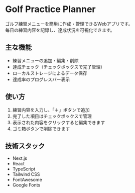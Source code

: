 # Golf Practice Planner

ゴルフ練習メニューを簡単に作成・管理できるWebアプリです。  
毎日の練習内容を記録し、達成状況を可視化できます。

## 主な機能

- 練習メニューの追加・編集・削除
- 達成チェック（チェックボックスで完了管理）
- ローカルストレージによるデータ保存
- 達成率のプログレスバー表示

## 使い方

1. 練習内容を入力し、「＋」ボタンで追加
2. 完了した項目はチェックボックスで管理
3. 表示された内容をクリックすると編集できます
4. ゴミ箱ボタンで削除できます

## 技術スタック

- Next.js
- React
- TypeScript
- Tailwind CSS
- FontAwesome
- Google Fonts

